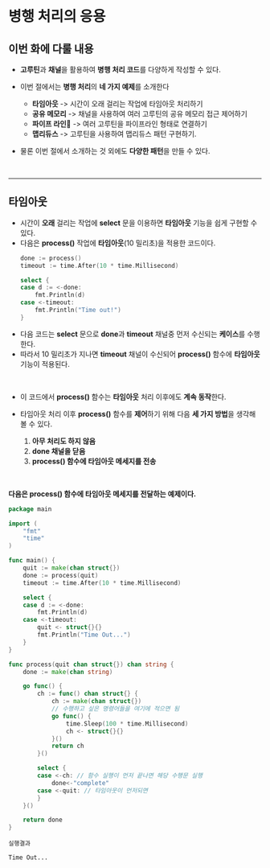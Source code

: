 # **병행 처리의 응용**
## **이번 화에 다룰 내용**
- **고루틴**과 **채널**을 활용하여 **병행 처리 코드**를 다양하게 작성할 수 있다.

- 이번 절에서는 **병행 처리**의 **네 가지 예제**를 소개한다
    - **타임아웃** -> 시간이 오래 걸리는 작업에 타임아웃 처리하기
    - **공유 메모리** -> 채널을 사용하여 여러 고루틴의 공유 메모리 접근 제어하기
    - **파이프 라인** -> 여러 고루틴을 파이프라인 형태로 연결하기
    - **맵리듀스** -> 고루틴을 사용하여 맵리듀스 패턴 구현하기.

- 물론 이번 절에서 소개하는 것 외에도 **다양한 패턴**을 만들 수 있다.

<br>

---
## **타임아웃**
- 시간이 **오래** 걸리는 작업에 **select** 문을 이용하면 **타임아웃** 기능을 쉽게 구현할 수 있다.
- 다음은 **process()** 작업에 **타임아웃**(10 밀리초)을 적용한 코드이다.
    ~~~go
    done := process()
    timeout := time.After(10 * time.Millisecond)

    select {
    case d := <-done:
        fmt.Println(d)
    case <-timeout:
        fmt.Println("Time out!")
    }
    ~~~
- 다음 코드는 **select** 문으로 **done**과 **timeout** 채널중 먼저 수신되는 **케이스**를 수행한다.
- 따라서 10 밀리초가 지나면 **timeout** 채널이 수신되어 **process()** 함수에 **타임아웃** 기능이 적용된다.

<br>

- 이 코드에서 **process()** 함수는 **타임아웃** 처리 이후에도 **계속 동작**한다.

- 타임아웃 처리 이후 **process()** 함수를 **제어**하기 위해 다음 **세 가지 방법**을 생각해 볼 수 있다.
    1. **아무 처리도 하지 않음**
    2. **done 채널을 닫음**
    3. **process() 함수에 타임아웃 메세지를 전송**

<br>

**다음은 process() 함수에 타임아웃 메세지를 전달하는 예제이다.**
~~~go
package main

import (
	"fmt"
	"time"
)

func main() {
	quit := make(chan struct{})
	done := process(quit)
	timeout := time.After(10 * time.Millisecond)

	select {
	case d := <-done:
		fmt.Println(d)
	case <-timeout:
		quit <- struct{}{}
		fmt.Println("Time Out...")
	}
}

func process(quit chan struct{}) chan string {
	done := make(chan string)

	go func() {
		ch := func() chan struct{} {
            ch := make(chan struct{})
            // 수행하고 싶은 명령어들을 여기에 적으면 됨
			go func() {
				time.Sleep(100 * time.Millisecond)
				ch <- struct{}{}
			}()
			return ch
		}()

		select {
		case <-ch: // 함수 실행이 먼저 끝나면 해당 수행문 실행
			done<-"complete"
		case <-quit: // 타임아웃이 먼저되면 
		}
	}()

	return done
}
~~~
~~~
실행결과

Time Out...
~~~